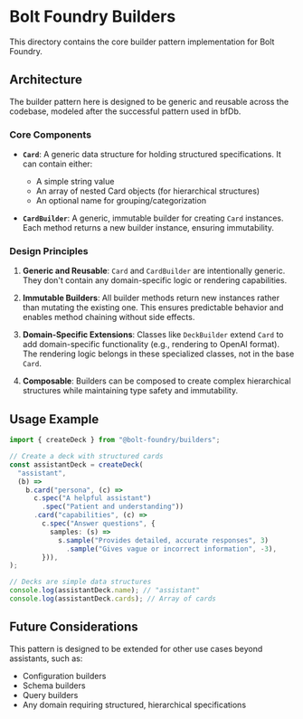 # Bolt Foundry Builders

This directory contains the core builder pattern implementation for Bolt
Foundry.

## Architecture

The builder pattern here is designed to be generic and reusable across the
codebase, modeled after the successful pattern used in bfDb.

### Core Components

- **`Card`**: A generic data structure for holding structured specifications. It
  can contain either:
  - A simple string value
  - An array of nested Card objects (for hierarchical structures)
  - An optional name for grouping/categorization

- **`CardBuilder`**: A generic, immutable builder for creating `Card` instances.
  Each method returns a new builder instance, ensuring immutability.

### Design Principles

1. **Generic and Reusable**: `Card` and `CardBuilder` are intentionally generic.
   They don't contain any domain-specific logic or rendering capabilities.

2. **Immutable Builders**: All builder methods return new instances rather than
   mutating the existing one. This ensures predictable behavior and enables
   method chaining without side effects.

3. **Domain-Specific Extensions**: Classes like `DeckBuilder` extend `Card` to
   add domain-specific functionality (e.g., rendering to OpenAI format). The
   rendering logic belongs in these specialized classes, not in the base `Card`.

4. **Composable**: Builders can be composed to create complex hierarchical
   structures while maintaining type safety and immutability.

## Usage Example

```typescript
import { createDeck } from "@bolt-foundry/builders";

// Create a deck with structured cards
const assistantDeck = createDeck(
  "assistant",
  (b) =>
    b.card("persona", (c) =>
      c.spec("A helpful assistant")
        .spec("Patient and understanding"))
      .card("capabilities", (c) =>
        c.spec("Answer questions", {
          samples: (s) =>
            s.sample("Provides detailed, accurate responses", 3)
              .sample("Gives vague or incorrect information", -3),
        })),
);

// Decks are simple data structures
console.log(assistantDeck.name); // "assistant"
console.log(assistantDeck.cards); // Array of cards
```

## Future Considerations

This pattern is designed to be extended for other use cases beyond assistants,
such as:

- Configuration builders
- Schema builders
- Query builders
- Any domain requiring structured, hierarchical specifications
